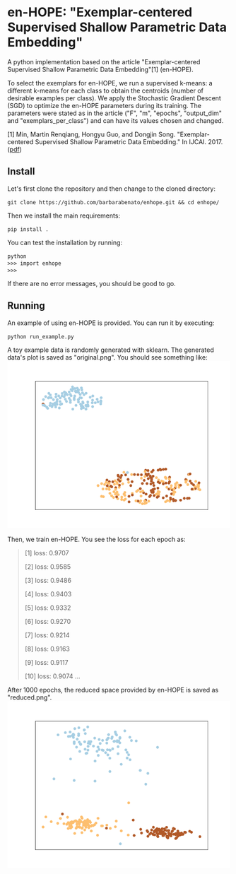 # en-HOPE: "Exemplar-centered Supervised Shallow Parametric Data Embedding"


A python implementation based on the article "Exemplar-centered Supervised Shallow Parametric Data Embedding"[1] (en-HOPE).

To select the exemplars for en-HOPE, we run a supervised k-means: a different k-means for each class to obtain the centroids (number of desirable examples per class). We apply the Stochastic Gradient Descent (SGD) to optimize the en-HOPE parameters during its training. The parameters were stated as in the article ("F", "m", "epochs", "output_dim" and "exemplars_per_class") and can have its values chosen and changed.

[1] Min, Martin Renqiang, Hongyu Guo, and Dongjin Song. "Exemplar-centered Supervised Shallow Parametric Data Embedding." In IJCAI. 2017. ([pdf](https://www.ijcai.org/proceedings/2017/0345.pdf))

## Install
Let's first clone the repository and then change to the cloned directory:

```
git clone https://github.com/barbarabenato/enhope.git && cd enhope/
```

Then we install the main requirements:
```
pip install .
```

You can test the installation by running:
```
python
>>> import enhope
>>>
```

If there are no error messages, you should be good to go.


## Running
An example of using en-HOPE is provided. You can run it by executing:
```
python run_example.py
```

A toy example data is randomly generated with sklearn. The generated data's plot is saved as "original.png". You should see something like:
![original](enhope/original.png)


Then, we train en-HOPE. You see the loss for each epoch as:
>[1] loss: 0.9707
>
>[2] loss: 0.9585
>
>[3] loss: 0.9486
>
>[4] loss: 0.9403
>
>[5] loss: 0.9332
>
>[6] loss: 0.9270
>
>[7] loss: 0.9214
>
>[8] loss: 0.9163
>
>[9] loss: 0.9117
>
>[10] loss: 0.9074
> ...


After 1000 epochs, the reduced space provided by en-HOPE is saved as "reduced.png". 
![reduced](enhope/reduced.png)




